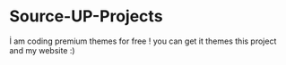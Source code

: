 # Source-UP-Projects
İ am coding premium themes for free ! you can get it themes this project and my website :)
